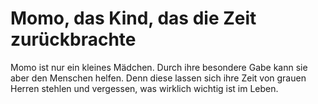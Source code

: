# Momo, das Kind, das die Zeit zurückbrachte

Momo ist nur ein kleines Mädchen. Durch ihre besondere Gabe kann sie aber den Menschen helfen. Denn diese lassen sich ihre Zeit von grauen Herren stehlen und vergessen, was wirklich wichtig ist im Leben.
